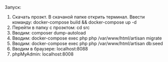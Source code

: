 Запуск:

1. Скачать проэкт. В скачаной папке открить терминал. 
   Ввести команду: docker-compose build && docker-compose up -d
2. Перейти в папку с проэктом: cd src
3. Вводим: composer dump-autoload
4. Вводим: docker-compose exec php php /var/www/html/artisan migrate
5. Вводим: docker-compose exec php php /var/www/html/artisan db:seed
6. Вводим в браузере: localhost:8088
7. phpMyAdmin: localhost:8008 
